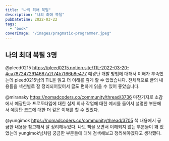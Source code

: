 ```yaml
---
title: "나의 최애 북틸"
description: "나의 최애 북틸"
pubDatetime: 2022-03-22
tags:
  - "book"
coverImage: "/images/pragmatic-programmer.jpeg"
---
```


## 나의 최대 북틸 3명

@pleed0215
https://pleed0215.notion.site/TIL-2022-03-20-4ca7872472914687a2f74b7f66b8e477
예광탄 개발 방법에 대해서 이해가 부족했는데 pleed0215님의 TIL을 읽고 더 이해를 깊게 할 수 있었습니다.
전체적으로 글의 내용들을 섹션별로 잘 정리되어있어서 글도 편하게 읽을 수 있어 좋았습니다.

@miranaky
https://nomadcoders.co/community/thread/3736
마찬가지로 소감에서 예광탄과 프로토타입에 대한 실제 회사 작업에 대한 예시를 들어서 설명한 부분에서 예광탄 코드에 대한 더 깊은 이해를 할 수 있었다.

@yungimok
https://nomadcoders.co/community/thread/3705
책 내용에서 궁금한 내용을 참고해서 잘 정리해두었다. 나도 책을 보면서 이해되지 않는 부분들이 꽤 있었는데 yungimok님처럼 궁금한 부분들에 대해 검색해보고 정리해야겠다고 생각했다.
